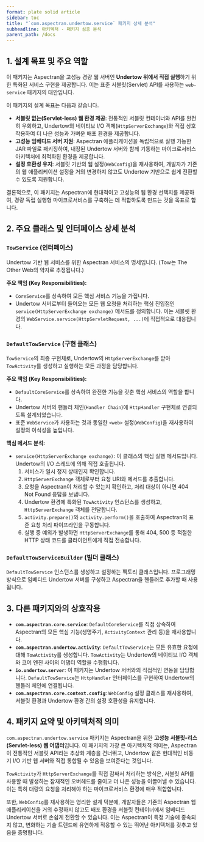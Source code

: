 ```yaml
---
format: plate solid article
sidebar: toc
title: "`com.aspectran.undertow.service` 패키지 상세 분석"
subheadline: 아키텍처 - 패키지 심층 분석
parent_path: /docs
---
```


## 1. 설계 목표 및 주요 역할

이 패키지는 Aspectran을 고성능 경량 웹 서버인 **Undertow 위에서 직접 실행**하기 위한 특화된 서비스 구현을 제공합니다. 이는 표준 서블릿(Servlet) API를 사용하는 `web-service` 패키지의 대안입니다.

이 패키지의 설계 목표는 다음과 같습니다.

-   **서블릿 없는(Servlet-less) 웹 환경 제공**: 전통적인 서블릿 컨테이너와 API를 완전히 우회하고, Undertow의 네이티브 I/O 객체(`HttpServerExchange`)와 직접 상호작용하여 더 나은 성능과 가벼운 배포 환경을 제공합니다.
-   **고성능 임베디드 서버 지원**: Aspectran 애플리케이션을 독립적으로 실행 가능한 JAR 파일로 패키징하여, 내장된 Undertow 서버와 함께 기동하는 마이크로서비스 아키텍처에 최적화된 환경을 제공합니다.
-   **설정 호환성 유지**: 서블릿 기반의 웹 설정(`WebConfig`)을 재사용하여, 개발자가 기존의 웹 애플리케이션 설정을 거의 변경하지 않고도 Undertow 기반으로 쉽게 전환할 수 있도록 지원합니다.

결론적으로, 이 패키지는 Aspectran에 현대적이고 고성능의 웹 환경 선택지를 제공하여, 경량 독립 실행형 마이크로서비스를 구축하는 데 적합하도록 만드는 것을 목표로 합니다.

## 2. 주요 클래스 및 인터페이스 상세 분석

### `TowService` (인터페이스)

Undertow 기반 웹 서비스를 위한 Aspectran 서비스의 명세입니다. (Tow는 The Other Web의 약자로 추정됩니다.)

**주요 책임 (Key Responsibilities):**
-   `CoreService`를 상속하여 모든 핵심 서비스 기능을 가집니다.
-   Undertow 서버로부터 들어오는 모든 웹 요청을 처리하는 핵심 진입점인 `service(HttpServerExchange exchange)` 메서드를 정의합니다. 이는 서블릿 환경의 `WebService.service(HttpServletRequest, ...)`에 직접적으로 대응됩니다.

### `DefaultTowService` (구현 클래스)

`TowService`의 최종 구현체로, Undertow의 `HttpServerExchange`를 받아 `TowActivity`를 생성하고 실행하는 모든 과정을 담당합니다.

**주요 책임 (Key Responsibilities):**
-   `DefaultCoreService`를 상속하여 완전한 기능을 갖춘 핵심 서비스의 역할을 합니다.
-   Undertow 서버의 핸들러 체인(`Handler Chain`)에 `HttpHandler` 구현체로 연결되도록 설계되었습니다.
-   표준 `WebService`가 사용하는 것과 동일한 `<web>` 설정(`WebConfig`)을 재사용하여 설정의 이식성을 높입니다.

**핵심 메서드 분석:**
-   `service(HttpServerExchange exchange)`: 이 클래스의 핵심 실행 메서드입니다. Undertow의 I/O 스레드에 의해 직접 호출됩니다.
    1.  서비스가 일시 정지 상태인지 확인합니다.
    2.  `HttpServerExchange` 객체로부터 요청 URI와 메서드를 추출합니다.
    3.  요청을 Aspectran이 처리할 수 있는지 확인하고, 처리 대상이 아니면 404 Not Found 응답을 보냅니다.
    4.  Undertow 환경에 특화된 `TowActivity` 인스턴스를 생성하고, `HttpServerExchange` 객체를 전달합니다.
    5.  `activity.prepare()`와 `activity.perform()`을 호출하여 Aspectran의 표준 요청 처리 파이프라인을 구동합니다.
    6.  실행 중 예외가 발생하면 `HttpServerExchange`를 통해 404, 500 등 적절한 HTTP 상태 코드를 클라이언트에게 직접 전송합니다.

### `DefaultTowServiceBuilder` (빌더 클래스)

`DefaultTowService` 인스턴스를 생성하고 설정하는 팩토리 클래스입니다. 프로그래밍 방식으로 임베디드 Undertow 서버를 구성하고 Aspectran을 핸들러로 추가할 때 사용됩니다.

## 3. 다른 패키지와의 상호작용

-   **`com.aspectran.core.service`**: `DefaultCoreService`를 직접 상속하여 Aspectran의 모든 핵심 기능(생명주기, `ActivityContext` 관리 등)을 재사용합니다.
-   **`com.aspectran.undertow.activity`**: `DefaultTowService`는 모든 유효한 요청에 대해 `TowActivity`를 생성합니다. `TowActivity`는 Undertow의 네이티브 I/O 객체와 코어 엔진 사이의 어댑터 역할을 수행합니다.
-   **`io.undertow.server`**: 이 패키지는 Undertow 서버와의 직접적인 연동을 담당합니다. `DefaultTowService`는 `HttpHandler` 인터페이스를 구현하여 Undertow의 핸들러 체인에 연결됩니다.
-   **`com.aspectran.core.context.config`**: `WebConfig` 설정 클래스를 재사용하여, 서블릿 환경과 Undertow 환경 간의 설정 호환성을 유지합니다.

## 4. 패키지 요약 및 아키텍처적 의미

`com.aspectran.undertow.service` 패키지는 Aspectran을 위한 **고성능 서블릿-리스(Servlet-less) 웹 어댑터**입니다. 이 패키지의 가장 큰 아키텍처적 의미는, Aspectran이 전통적인 서블릿 API라는 추상화 계층을 건너뛰고, Undertow 같은 현대적인 비동기 I/O 기반 웹 서버와 직접 통합될 수 있음을 보여준다는 것입니다.

`TowActivity`가 `HttpServerExchange`를 직접 감싸서 처리하는 방식은, 서블릿 API를 사용할 때 발생하는 잠재적인 오버헤드를 줄이고 더 나은 성능을 이끌어낼 수 있습니다. 이는 특히 대량의 요청을 처리해야 하는 마이크로서비스 환경에 매우 적합합니다.

또한, `WebConfig`를 재사용하는 영리한 설계 덕분에, 개발자들은 기존의 Aspectran 웹 애플리케이션을 거의 수정하지 않고도 배포 환경을 서블릿 컨테이너에서 임베디드 Undertow 서버로 손쉽게 전환할 수 있습니다. 이는 Aspectran이 특정 기술에 종속되지 않고, 변화하는 기술 트렌드에 유연하게 적응할 수 있는 뛰어난 아키텍처를 갖추고 있음을 증명합니다.
